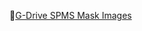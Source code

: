 🔗[G-Drive SPMS Mask Images](https://drive.google.com/drive/folders/1GMoB5x6OdvwN80X6ymRRnMZe1rL0vwpC?usp=sharing)
